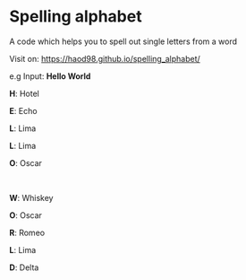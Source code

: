 # Spelling alphabet
A code which helps you to spell out single letters from a word

Visit on: https://haod98.github.io/spelling_alphabet/

e.g Input: __Hello World__

__H__: Hotel

__E__: Echo

__L__: Lima

__L__: Lima

__O__: Oscar

&nbsp;

__W__: Whiskey

__O__: Oscar

__R__: Romeo

__L__: Lima

__D__: Delta